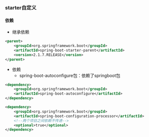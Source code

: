 ### starter自定义

#### 依赖

- 继承依赖

```xml
<parent>
    <groupId>org.springframework.boot</groupId>
    <artifactId>spring-boot-starter-parent</artifactId>
    <version>2.1.7.RELEASE</version>
</parent>
```

- 依赖
  - spring-boot-autoconfigure包：依赖了springboot包

```xml
<dependency>
    <groupId>org.springframework.boot</groupId>
    <artifactId>spring-boot-autoconfigure</artifactId>
</dependency>

<dependency>
    <groupId>org.springframework.boot</groupId>
    <artifactId>spring-boot-configuration-processor</artifactId>
    <!--两个项目之间依赖不传递-->
    <optional>true</optional>
</dependency>
```

